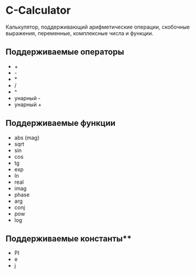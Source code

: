 # C-Calculator
Калькулятор, поддерживающий арифметические операции, скобочные выражения, переменные, комплексные числа и функции.  
## Поддерживаемые операторы
* \+
* \-
* \*
* \/
* ^
* унарный -
* унарный +  
## Поддерживаемые функции
* abs (mag)
* sqrt
* sin
* cos
* tg
* exp
* ln
* real
* imag
* phase
* arg
* conj
* pow
* log  
## Поддерживаемые константы**  
* PI
* e
* j  
